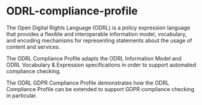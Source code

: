 # ODRL-compliance-profile

The Open Digital Rights Language (ODRL) is a policy expression language that provides a flexible and interoperable information model, vocabulary, and encoding mechanisms for representing statements about the usage of content and services.

The ODRL Compliance Profile adapts the ODRL Information Model and ODRL Vocabulary & Expression specifications in order to support automated compliance checking.

The ODRL GDPR Compliance Profile demonstrates how the ODRL Compliance Profile can be extended to support GDPR compliance checking in particular.

